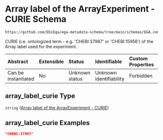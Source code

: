 # Array label of the ArrayExperiment - CURIE Schema

```txt
https://github.com/EbiEga/ega-metadata-schema/tree/main/schemas/EGA.common-definitions.json#/definitions/array_label/properties/array_label_curie
```

CURIE (i.e. ontologized term - e.g. 'CHEBI:37987' or 'CHEBI:15956') of the Array label used for the experiment.

| Abstract            | Extensible | Status         | Identifiable            | Custom Properties | Additional Properties | Access Restrictions | Defined In                                                                                |
| :------------------ | :--------- | :------------- | :---------------------- | :---------------- | :-------------------- | :------------------ | :---------------------------------------------------------------------------------------- |
| Can be instantiated | No         | Unknown status | Unknown identifiability | Forbidden         | Allowed               | none                | [EGA.common-definitions.json*](../out/EGA.common-definitions.json "open original schema") |

## array_label_curie Type

`string` ([Array label of the ArrayExperiment - CURIE](ega-4-definitions-repeatable-array_label-node-properties-array-label-of-the-arrayexperiment---curie.md))

## array_label_curie Examples

```json
"CHEBI:37987"
```
